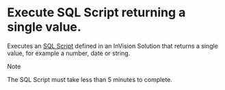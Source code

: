 # Execute SQL Script returning a single value.

Executes an [SQL Script](/articles/invision/docs/sqlscripts.md) defined in an InVision Solution that returns a single value, for example a number, date or string.

>[!NOTE]
> The SQL Script must take less than 5 minutes to complete.